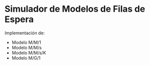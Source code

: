 # Simulador de Modelos de Filas de Espera

Implementación de:
- Modelo M/M/1
- Modelo M/M/s
- Modelo M/M/s/K
- Modelo M/G/1
